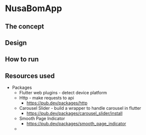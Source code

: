 # NusaBomApp

## The concept

## Design

## How to run

## Resources used
- Packages
  * Flutter web plugins - detect device platform 
    <!-- TODO: add an image/gif of the feature-->
  * Http - make requests to api
    * https://pub.dev/packages/http
    <!-- TODO: add an image/gif of the feature -->
  * Carousel Slider - build a wrapper to handle carousel in flutter
    * https://pub.dev/packages/carousel_slider/install
    <!-- TODO: add an image/gif of the feature -->
  * Smooth Page Indicator
    * https://pub.dev/packages/smooth_page_indicator
    <!-- TODO: add an image/gif of the feature-->
  * 

